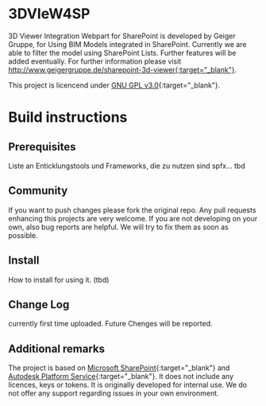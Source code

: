 # 3DVIeW4SP
3D Viewer Integration Webpart for SharePoint is developed by Geiger Gruppe, for Using BIM Models integrated in SharePoint. Currently we are able to filter the model using SharePoint Lists. Further features will be added eventually. For further information please visit http://www.geigergruppe.de/sharepoint-3d-viewer{:target="_blank"}.

This project is licencend under [GNU GPL v3.0](https://www.gnu.org/licenses/gpl-3.0.en.html){:target="_blank"}. 

# Build instructions

## Prerequisites
Liste an Enticklungstools und Frameworks, die zu nutzen sind
spfx...
tbd

## Community 
If you want to push changes please fork the original repo. Any pull requests enhancing this projects are very welcome. If you are not developing on your own, also bug reports are helpful. We will try to fix them as soon as possible.

## Install
How to install for using it.
(tbd)

## Change Log
currently first time uploaded. Future Chenges will be reported.

## Additional remarks
The project is based on [Microsoft SharePoint](https://www.microsoft.com/en-us/microsoft-365/sharepoint/collaboration){:target="_blank"} and [Autodesk Platform Service](https://aps.autodesk.com/){:target="_blank"}. It does not include any licences, keys or tokens. It is originally developed for internal use. We do not offer any support regarding issues in your own environment. 

